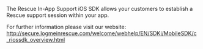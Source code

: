 The Rescue In-App Support iOS SDK allows your customers to establish a Rescue support session within your app.

For further information please visit our website: http://secure.logmeinrescue.com/welcome/webhelp/EN/SDKi/MobileSDK/c_riossdk_overview.html
